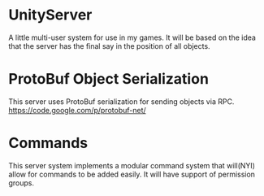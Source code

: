 # UnityServer
A little multi-user system for use in my games. It will be based on the idea that the server has the final say in the position of all objects.

# ProtoBuf Object Serialization
This server uses ProtoBuf serialization for sending objects via RPC.
https://code.google.com/p/protobuf-net/

# Commands
This server system implements a modular command system that will(NYI) allow for commands to be added easily. It will have support of permission groups.

